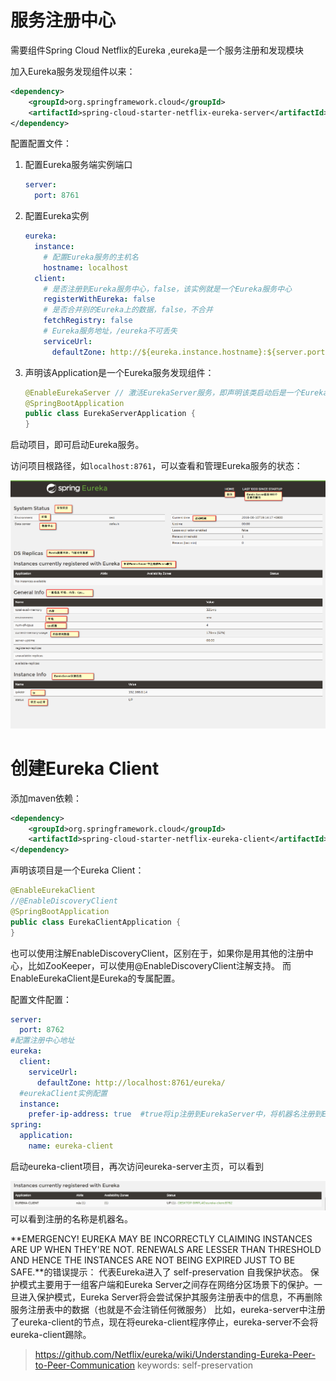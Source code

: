 # 服务注册中心

需要组件Spring Cloud Netflix的Eureka ,eureka是一个服务注册和发现模块

加入Eureka服务发现组件以来：
```xml
<dependency>
    <groupId>org.springframework.cloud</groupId>
    <artifactId>spring-cloud-starter-netflix-eureka-server</artifactId>
</dependency>
```

配置配置文件：
1. 配置Eureka服务端实例端口
    ```yaml
    server:
      port: 8761
    ```
2. 配置Eureka实例
    ```yaml
    eureka:
      instance:
        # 配置Eureka服务的主机名
        hostname: localhost
      client:
        # 是否注册到Eureka服务中心，false，该实例就是一个Eureka服务中心
        registerWithEureka: false
        # 是否合并别的Eureka上的数据，false，不合并
        fetchRegistry: false
        # Eureka服务地址，/eureka不可丢失
        serviceUrl:
          defaultZone: http://${eureka.instance.hostname}:${server.port}/eureka/
    ```
3. 声明该Application是一个Eureka服务发现组件：
    ```java
    @EnableEurekaServer // 激活EurekaServer服务，即声明该类启动后是一个Eureka注册中心
    @SpringBootApplication
    public class EurekaServerApplication {
    }
    ```

启动项目，即可启动Eureka服务。

访问项目根路径，如`localhost:8761`，可以查看和管理Eureka服务的状态：

![](art/.README_images/7d9eaeda.png)

# 创建Eureka Client

添加maven依赖：
```xml
<dependency>
    <groupId>org.springframework.cloud</groupId>
    <artifactId>spring-cloud-starter-netflix-eureka-client</artifactId>
</dependency>
```

声明该项目是一个Eureka Client：
```java
@EnableEurekaClient
//@EnableDiscoveryClient
@SpringBootApplication
public class EurekaClientApplication {
}
```

也可以使用注解EnableDiscoveryClient，区别在于，如果你是用其他的注册中心，比如ZooKeeper，可以使用@EnableDiscoveryClient注解支持。
而EnableEurekaClient是Eureka的专属配置。

配置文件配置：
```yaml
server:
  port: 8762
#配置注册中心地址
eureka:
  client:
    serviceUrl:
      defaultZone: http://localhost:8761/eureka/
  #eurekaClient实例配置
  instance:
    prefer-ip-address: true  #true将ip注册到EurekaServer中，将机器名注册到EurekaServer上
spring:
  application:
    name: eureka-client
```

启动eureka-client项目，再次访问eureka-server主页，可以看到

![](art/.README_images/3641a8b0.png)
可以看到注册的名称是机器名。

**EMERGENCY! EUREKA MAY BE INCORRECTLY CLAIMING INSTANCES ARE UP WHEN THEY'RE NOT. RENEWALS ARE LESSER THAN THRESHOLD AND HENCE THE INSTANCES ARE NOT BEING EXPIRED JUST TO BE SAFE.**的错误提示：
代表Eureka进入了 self-preservation 自我保护状态。
保护模式主要用于一组客户端和Eureka Server之间存在网络分区场景下的保护。一旦进入保护模式，Eureka Server将会尝试保护其服务注册表中的信息，不再删除服务注册表中的数据（也就是不会注销任何微服务）
比如，eureka-server中注册了eureka-client的节点，现在将eureka-client程序停止，eureka-server不会将eureka-client踢除。

> https://github.com/Netflix/eureka/wiki/Understanding-Eureka-Peer-to-Peer-Communication 
> keywords: self-preservation


